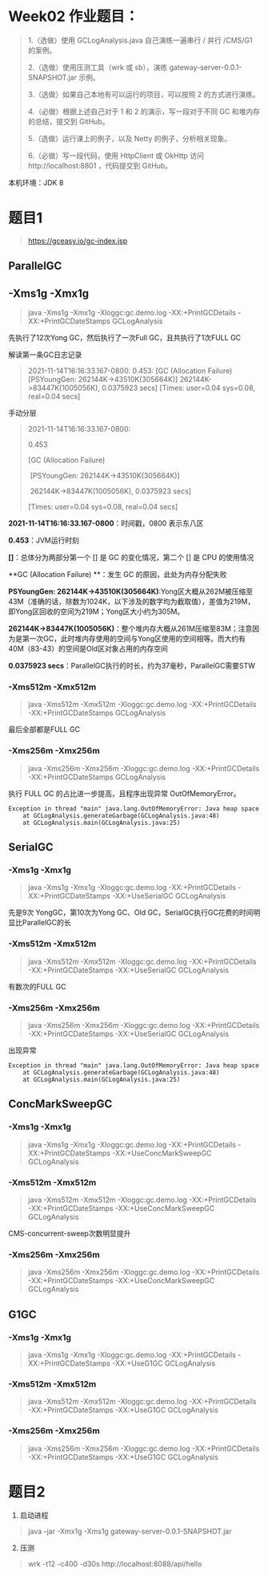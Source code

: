 # Week02 作业题目：

> 1.（选做）使用 GCLogAnalysis.java 自己演练一遍串行 / 并行 /CMS/G1 的案例。
>
> 2.（选做）使用压测工具（wrk 或 sb），演练 gateway-server-0.0.1-SNAPSHOT.jar 示例。
>
> 3.（选做）如果自己本地有可以运行的项目，可以按照 2 的方式进行演练。
>
> 4.（必做）根据上述自己对于 1 和 2 的演示，写一段对于不同 GC 和堆内存的总结，提交到 GitHub。
>
> 5.（选做）运行课上的例子，以及 Netty 的例子，分析相关现象。
>
> 6.（必做）写一段代码，使用 HttpClient 或 OkHttp 访问  http://localhost:8801 ，代码提交到 GitHub。

本机环境：JDK 8

# 题目1

> https://gceasy.io/gc-index.jsp

## ParallelGC

## -Xms1g -Xmx1g

> java -Xms1g -Xmx1g -Xloggc:gc.demo.log -XX:+PrintGCDetails -XX:+PrintGCDateStamps GCLogAnalysis

先执行了12次Yong GC，然后执行了一次Full GC，且共执行了1次FULL GC

解读第一条GC日志记录

> 2021-11-14T16:16:33.167-0800: 0.453: [GC (Allocation Failure) [PSYoungGen: 262144K->43510K(305664K)] 262144K->83447K(1005056K), 0.0375923 secs] [Times: user=0.04 sys=0.08, real=0.04 secs] 

手动分层

> 2021-11-14T16:16:33.167-0800: 
>
> 0.453
>
>  [GC (Allocation Failure) 
>
> ​	[PSYoungGen: 262144K->43510K(305664K)] 
>
> ​	262144K->83447K(1005056K), 0.0375923 secs]
>
>  [Times: user=0.04 sys=0.08, real=0.04 secs] 

**2021-11-14T16:16:33.167-0800**：时间戳，0800 表示东八区

**0.453**：JVM运行时刻

**[]**：总体分为两部分第一个 [] 是 GC 的变化情况，第二个 [] 是 CPU 的使用情况

**GC (Allocation Failure) **：发生 GC 的原因，此处为内存分配失败

**PSYoungGen: 262144K->43510K(305664K)**:Yong区大概从262M被压缩至43M（准确的话，除数为1024K，以下涉及的数字均为截取值），差值为219M，即Yong区回收的空间为219M；Yong区大小约为305M。

**262144K->83447K(1005056K)**：整个堆内存大概从261M压缩至83M；注意因为是第一次GC，此时堆内存使用的空间与Yong区使用的空间相等。而大约有40M（83-43）的空间是Old区对象占用的内存空间

**0.0375923 secs**：ParallelGC执行的时长，约为37毫秒，ParallelGC需要STW

### -Xms512m -Xmx512m

> java -Xms512m -Xmx512m -Xloggc:gc.demo.log -XX:+PrintGCDetails -XX:+PrintGCDateStamps GCLogAnalysis

最后全部都是FULL GC

### -Xms256m -Xmx256m

> java -Xms256m -Xmx256m -Xloggc:gc.demo.log -XX:+PrintGCDetails -XX:+PrintGCDateStamps GCLogAnalysis

执行 FULL GC 的占比进一步提高，且程序出现异常 OutOfMemoryError。

```
Exception in thread "main" java.lang.OutOfMemoryError: Java heap space
	at GCLogAnalysis.generateGarbage(GCLogAnalysis.java:48)
	at GCLogAnalysis.main(GCLogAnalysis.java:25)
```

## SerialGC

### -Xms1g -Xmx1g

> java -Xms1g -Xmx1g -Xloggc:gc.demo.log -XX:+PrintGCDetails -XX:+PrintGCDateStamps -XX:+UseSerialGC GCLogAnalysis

先是9次 YongGC，第10次为Yong GC、Old GC，SerialGC执行GC花费的时间明显比ParallelGC的长

### -Xms512m -Xmx512m

> java -Xms512m -Xmx512m -Xloggc:gc.demo.log -XX:+PrintGCDetails -XX:+PrintGCDateStamps -XX:+UseSerialGC GCLogAnalysis

有数次的FULL GC

### -Xms256m -Xmx256m

> java -Xms256m -Xmx256m -Xloggc:gc.demo.log -XX:+PrintGCDetails -XX:+PrintGCDateStamps -XX:+UseSerialGC GCLogAnalysis

出现异常

```
Exception in thread "main" java.lang.OutOfMemoryError: Java heap space
	at GCLogAnalysis.generateGarbage(GCLogAnalysis.java:48)
	at GCLogAnalysis.main(GCLogAnalysis.java:25)
```

## ConcMarkSweepGC

### -Xms1g -Xmx1g

> java -Xms1g -Xmx1g -Xloggc:gc.demo.log -XX:+PrintGCDetails -XX:+PrintGCDateStamps -XX:+UseConcMarkSweepGC GCLogAnalysis

### -Xms512m -Xmx512m

> java -Xms512m -Xmx512m -Xloggc:gc.demo.log -XX:+PrintGCDetails -XX:+PrintGCDateStamps -XX:+UseConcMarkSweepGC GCLogAnalysis

CMS-concurrent-sweep次数明显提升

### -Xms256m -Xmx256m

> java -Xms256m -Xmx256m -Xloggc:gc.demo.log -XX:+PrintGCDetails -XX:+PrintGCDateStamps -XX:+UseConcMarkSweepGC GCLogAnalysis

## G1GC

### -Xms1g -Xmx1g

> java -Xms1g -Xmx1g -Xloggc:gc.demo.log -XX:+PrintGCDetails -XX:+PrintGCDateStamps -XX:+UseG1GC GCLogAnalysis

### -Xms512m -Xmx512m

> java -Xms512m -Xmx512m -Xloggc:gc.demo.log -XX:+PrintGCDetails -XX:+PrintGCDateStamps -XX:+UseG1GC GCLogAnalysis

### -Xms256m -Xmx256m

> java -Xms256m -Xmx256m -Xloggc:gc.demo.log -XX:+PrintGCDetails -XX:+PrintGCDateStamps -XX:+UseG1GC GCLogAnalysis

# 题目2

1. 启动进程

> java -jar -Xmx1g -Xms1g gateway-server-0.0.1-SNAPSHOT.jar

2. 压测

> wrk -t12 -c400 -d30s http://localhost:8088/api/hello



